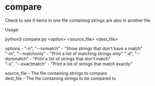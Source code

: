 # compare
Check to see if items in one file containing strings are also in another file

Usage:  

python3 compare.py \<option\> \<source_file\> \<dest_file\>  

options - 
"-n", "--nomatch" - "Show strings that don't have a match"    
"-m", "--matchonly" - "Print a list of matching strings only"
"-d", "--dontmatch" - "Print a list of strings that don't match"  
"-x", "--exactmatch" - "Print a list of strings that match exactly"   
  
source_file -  The file containing strings to compare   
dest_file   -  The file containing strings to be compared to  
